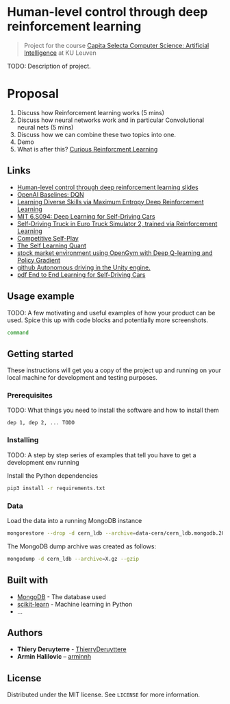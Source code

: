 #  Human-level control through deep reinforcement learning
> Project for the course [Capita Selecta Computer Science: Artificial Intelligence](https://onderwijsaanbod.kuleuven.be/syllabi/e/H05N0AE.htm#activetab=doelstellingen_idm1514848) at KU Leuven

TODO: Description of project.
# Proposal
1. Discuss how Reinforcement learning works (5 mins)
2. Discuss how neural networks work and in particular Convolutional neural nets (5 mins)
3. Discuss how we can combine these two topics into one.
4. Demo
5. What is after this? [Curious Reinforcment Learning](https://www.quantamagazine.org/clever-machines-learn-how-to-be-curious-20170919/)


## Links
- [Human-level control through deep reinforcement learning slides](http://www.teach.cs.toronto.edu/~csc2542h/fall/material/csc2542f16_dqn.pdf)
- [OpenAI Baselines: DQN](https://blog.openai.com/openai-baselines-dqn/)
- [Learning Diverse Skills via Maximum Entropy Deep Reinforcement Learning](http://bair.berkeley.edu/blog/2017/10/06/soft-q-learning/)
- [MIT 6.S094: Deep Learning for Self-Driving Cars](http://selfdrivingcars.mit.edu/deeptraffic/)
- [Self-Driving Truck in Euro Truck Simulator 2, trained via Reinforcement Learning](https://github.com/aleju/self-driving-truck)
- [Competitive Self-Play](https://blog.openai.com/competitive-self-play/)
- [The Self Learning Quant](https://hackernoon.com/the-self-learning-quant-d3329fcc9915)
- [stock market environment using OpenGym with Deep Q-learning and Policy Gradient](https://github.com/kh-kim/stock_market_reinforcement_learning)
- [github Autonomous driving in the Unity engine.](https://github.com/alexhagiopol/end-to-end-deep-learning)
- [pdf End to End Learning for Self-Driving Cars](https://arxiv.org/pdf/1604.07316.pdf)

<!-- ![](header.png) -->

<!--
## Installation

OS X & Linux:

```sh
command
```
-->

## Usage example

TODO: A few motivating and useful examples of how your product can be used. Spice this up with code blocks and potentially more screenshots.

```sh
command
```  

## Getting started
These instructions will get you a copy of the project up and running on your local machine for development and testing purposes.

### Prerequisites
TODO: What things you need to install the software and how to install them

    dep 1, dep 2, ... TODO 

### Installing
TODO: A step by step series of examples that tell you have to get a development env running

Install the Python dependencies
```sh
pip3 install -r requirements.txt
```

### Data
Load the data into a running MongoDB instance 
```sh
mongorestore --drop -d cern_ldb --archive=data-cern/cern_ldb.mongodb.20170309.mki_v0_5.gz --gzip
```

The MongoDB dump archive was created as follows:
```sh
mongodump -d cern_ldb --archive=X.gz --gzip
```

## Built with
* [MongoDB](http://mongodb.com) - The database used
* [scikit-learn](http://scikit-learn.org) - Machine learning in Python
* ...

## Authors

* **Thiery Deruyterre** - [ThierryDeruyttere](https://github.com/ThierryDeruyttere)
* **Armin Halilovic** – [arminnh](http://github.com/arminnh/)


## License
Distributed under the MIT license. See ``LICENSE`` for more information.
